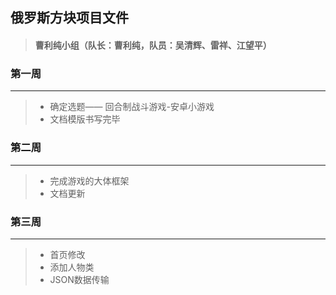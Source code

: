 ## 俄罗斯方块项目文件<br/>
> #### 曹利纯小组（队长：曹利纯，队员：吴清辉、雷祥、江望平）
### 第一周
------- 
>* 确定选题—— 回合制战斗游戏-安卓小游戏
>* 文档模版书写完毕
### 第二周
------- 
>* 完成游戏的大体框架
>* 文档更新
### 第三周
------- 
>* 首页修改
>* 添加人物类
>* JSON数据传输
